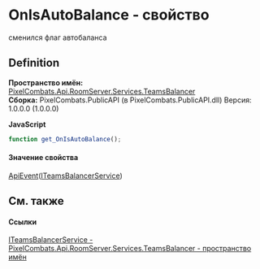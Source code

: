 # OnIsAutoBalance - свойство


сменился флаг автобаланса



## Definition
**Пространство имён:** <a href="29225826-e846-6ef7-47e2-38181c092c4d">PixelCombats.Api.RoomServer.Services.TeamsBalancer</a>  
**Сборка:** PixelCombats.PublicAPI (в PixelCombats.PublicAPI.dll) Версия: 1.0.0.0 (1.0.0.0)

**JavaScript**
``` JavaScript
function get_OnIsAutoBalance();

```



#### Значение свойства
<a href="09cd41c4-e05d-d749-d641-73ffdf39afc5">ApiEvent</a>(<a href="a8474e98-9d12-f674-104f-94d126e19ea5">ITeamsBalancerService</a>)

## См. также


#### Ссылки
<a href="a8474e98-9d12-f674-104f-94d126e19ea5">ITeamsBalancerService - </a>  
<a href="29225826-e846-6ef7-47e2-38181c092c4d">PixelCombats.Api.RoomServer.Services.TeamsBalancer - пространство имён</a>  

